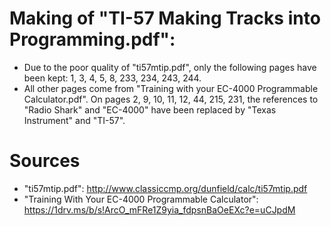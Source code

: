 # Making of "TI-57 Making Tracks into Programming.pdf":
- Due to the poor quality of "ti57mtip.pdf", only the following pages have been kept: 1, 3, 4, 5, 8, 233, 234, 243, 244.
- All other pages come from "Training with your EC-4000 Programmable Calculator.pdf".
On pages 2, 9, 10, 11, 12, 44, 215, 231, the references to "Radio Shark" and "EC-4000" have been replaced by "Texas Instrument" and "TI-57".

# Sources
- "ti57mtip.pdf": http://www.classiccmp.org/dunfield/calc/ti57mtip.pdf
- "Training With Your EC-4000 Programmable Calculator": https://1drv.ms/b/s!ArcO_mFRe1Z9yia_fdpsnBaOeEXc?e=uCJpdM
